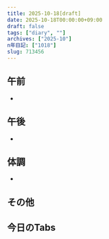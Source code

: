 ```yaml
---
title: 2025-10-18[draft]
date: 2025-10-18T00:00:00+09:00
draft: false
tags: ["diary", ""]
archives: ["2025-10"]
n年日記: ["1018"]
slug: 713456
---
```

## 午前
- 
## 午後
- 
## 体調
- 
## その他
## 今日のTabs